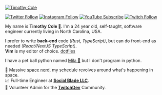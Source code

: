 [![Timothy Cole](https://github.com/timcole/timcole/raw/main/banner.png)](https://timcole.me)

[![Twitter Follow](https://img.shields.io/badge/dynamic/json.svg?color=1DA1F2&labelColor=1DA1F2&logo=twitter&logoColor=ffffff&label=&query=%24.results[2].followers&url=https%3A%2F%2Ftimcole.me%2Fapi%2Fstats&suffix=%20Followers)](https://twitter.com/modesttim)
[![Instagram Follow](https://img.shields.io/badge/dynamic/json.svg?color=e24162&labelColor=e24162&logo=instagram&logoColor=ffffff&label=&query=%24.results[0].followers&url=https%3A%2F%2Ftimcole.me%2Fapi%2Fstats&suffix=%20Followers)](https://instagram.com/modesttim)
[![YouTube Subscribe](https://img.shields.io/badge/dynamic/json.svg?color=ff0000&labelColor=ff0000&logo=youtube&logoColor=ffffff&label=&query=%24.results[3].subscribers&url=https%3A%2F%2Ftimcole.me%2Fapi%2Fstats&suffix=%20Subscribers)](https://youtube.com/eattim)
[![Twitch Follow](https://img.shields.io/badge/dynamic/json.svg?color=6441A4&labelColor=6441A4&logo=twitch&logoColor=ffffff&label=&query=%24.results[1].followers&url=https%3A%2F%2Ftimcole.me%2Fapi%2Fstats&suffix=%20Followers)](https://www.twitch.tv/modesttim)

My name is **Timothy Cole 🦄**. I'm a 24 year old, self-taught, software engineer currently living in North Carolina, USA.

I prefer to write **back-end** code _(Rust, TypeScript)_, but can do front-end as needed _(React/NextJS TypeScript)_.  
**Vim** is my editor of choice. [dotfiles](https://github.com/TimothyCole/dotfiles)

I have a pet ball python named [Mila 🐍](https://timcole.me/mila) but I don't program in python.

🚀 Massive [space nerd](https://spaceflight.live), my schedule revolves around what's happening in space.  
📈 Full-time Engineer at **[Social Blade LLC](https://socialblade.com)**.  
💜 Volunteer Admin for the **[TwitchDev](https://dev.twitch.tv)** Community.  
